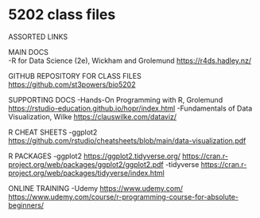 # 5202 class files

ASSORTED LINKS

MAIN DOCS<br>
-R for Data Science (2e), Wickham and Grolemund
https://r4ds.hadley.nz/

GITHUB REPOSITORY FOR CLASS FILES
https://github.com/st3powers/bio5202

SUPPORTING DOCS
-Hands-On Programming with R, Grolemund
https://rstudio-education.github.io/hopr/index.html
-Fundamentals of Data Visualization, Wilke
https://clauswilke.com/dataviz/

R CHEAT SHEETS
-ggplot2
https://github.com/rstudio/cheatsheets/blob/main/data-visualization.pdf

R PACKAGES
-ggplot2
https://ggplot2.tidyverse.org/
https://cran.r-project.org/web/packages/ggplot2/ggplot2.pdf
-tidyverse
https://cran.r-project.org/web/packages/tidyverse/index.html

ONLINE TRAINING
-Udemy
https://www.udemy.com/
https://www.udemy.com/course/r-programming-course-for-absolute-beginners/

 
